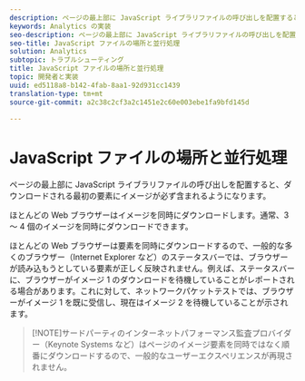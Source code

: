 ```yaml
---
description: ページの最上部に JavaScript ライブラリファイルの呼び出しを配置すると、ダウンロードされる最初の要素にイメージが必ず含まれるようになります。
keywords: Analytics の実装
seo-description: ページの最上部に JavaScript ライブラリファイルの呼び出しを配置すると、ダウンロードされる最初の要素にイメージが必ず含まれるようになります。
seo-title: JavaScript ファイルの場所と並行処理
solution: Analytics
subtopic: トラブルシューティング
title: JavaScript ファイルの場所と並行処理
topic: 開発者と実装
uuid: ed5118a8-b142-4fab-8aa1-92d931cc1439
translation-type: tm+mt
source-git-commit: a2c38c2cf3a2c1451e2c60e003ebe1fa9bfd145d

---
```



# JavaScript ファイルの場所と並行処理

ページの最上部に JavaScript ライブラリファイルの呼び出しを配置すると、ダウンロードされる最初の要素にイメージが必ず含まれるようになります。

ほとんどの Web ブラウザーはイメージを同時にダウンロードします。通常、3 ～ 4 個のイメージを同時にダウンロードできます。

ほとんどの Web ブラウザーは要素を同時にダウンロードするので、一般的な多くのブラウザー（Internet Explorer など）のステータスバーでは、ブラウザーが読み込もうとしている要素が正しく反映されません。例えば、ステータスバーに、ブラウザーがイメージ 1 のダウンロードを待機していることがレポートされる場合があります。これに対して、ネットワークパケットテストでは、ブラウザーがイメージ 1 を既に受信し、現在はイメージ 2 を待機していることが示されます。

> [!NOTE]サードパーティのインターネットパフォーマンス監査プロバイダー（Keynote Systems など）はページのイメージ要素を同時ではなく順番にダウンロードするので、一般的なユーザーエクスペリエンスが再現されません。

